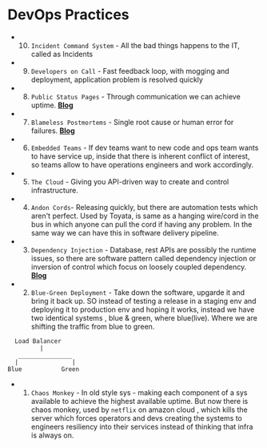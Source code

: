 # DevOps Practices
- 10. `Incident Command System` - All the bad things happens to the IT, called as Incidents
- 9. `Developers on Call` - Fast feedback loop, with mogging and deployment, application problem is resolved quickly
- 8. `Public Status Pages` - Through communication we can achieve uptime. **[Blog](http://www.transparentuptime.com/)**
- 7. `Blameless Postmortems` - Single root cause or human error for failures. **[Blog](https://codeascraft.com/2012/05/22/blameless-postmortems/)**
- 6. `Embedded Teams` - If dev teams want to new code and ops team wants to have service up, inside that there is inherent conflict of interest, so teams allow to have operations engineers and work accordingly.
- 5. `The Cloud` - Giving you API-driven way to create and control infrastructure.
- 4. `Andon Cords`- Releasing quickly, but there are automation tests which aren't perfect. Used by Toyata, is same as a hanging wire/cord in the bus in which anyone can pull the cord if having any problem. In the same way we can have this in software delivery pipeline.
- 3. `Dependency Injection` - Database, rest APIs are possibly the runtime issues, so there are software pattern called dependency injection or inversion of control which focus on loosely coupled dependency. **[Blog](https://martinfowler.com/articles/injection.html)**
- 2. `Blue-Green Deployment` - Take down the software, upgarde it and bring it back up. SO instead of testing a release in a staging env and deploying it to production env and hoping it works, instead we have two identical systems , blue & green, where blue(live). Where we are shifting the traffic from blue to green.
 ```
   Load Balancer
          |
    _______________
   |               |
 Blue           Green
 ```
 - 1. `Chaos Monkey` - In old style sys - making each component of a sys available to achieve the highest available uptime. But now there is chaos monkey, used by `netflix` on amazon cloud , which kills the server which forces operators and devs creating the systems to engineers resiliency into their services instead of thinking that infra is always on.
